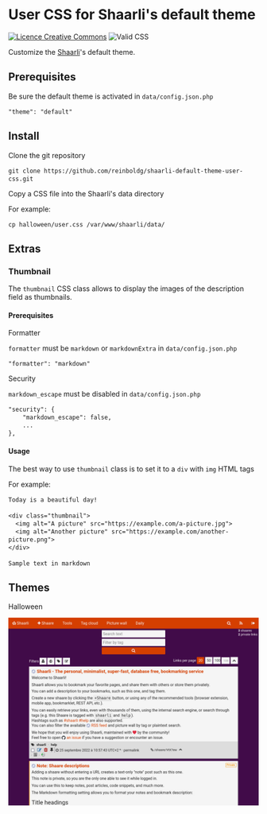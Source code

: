 # User CSS for Shaarli's default theme

[![Licence Creative Commons](https://i.creativecommons.org/l/by/4.0/88x31.png)](http://creativecommons.org/licenses/by/4.0/)
![Valid CSS](https://jigsaw.w3.org/css-validator/images/vcss)

Customize the [Shaarli](https://github.com/shaarli/Shaarli)'s default theme.

## Prerequisites

Be sure the default theme is activated in `data/config.json.php`

    "theme": "default"

## Install

Clone the git repository

    git clone https://github.com/reinboldg/shaarli-default-theme-user-css.git

Copy a CSS file into the Shaarli's data directory

For example:

    cp halloween/user.css /var/www/shaarli/data/

## Extras

### Thumbnail

The `thumbnail` CSS class allows to display the images of the description field as thumbnails.

#### Prerequisites

Formatter

`formatter` must be `markdown` or `markdownExtra` in `data/config.json.php`

    "formatter": "markdown"

Security

`markdown_escape` must be disabled in `data/config.json.php`

    "security": {
        "markdown_escape": false,
        ...
    },

#### Usage

The best way to use `thumbnail` class is to set it to a `div` with `img` HTML tags

For example:

    Today is a beautiful day!
    
    <div class="thumbnail">
      <img alt="A picture" src="https://example.com/a-picture.jpg">
      <img alt="Another picture" src="https://example.com/another-picture.png">
    </div>
    
    Sample text in markdown

## Themes

Halloween

![](halloween/screenshot.jpg)
